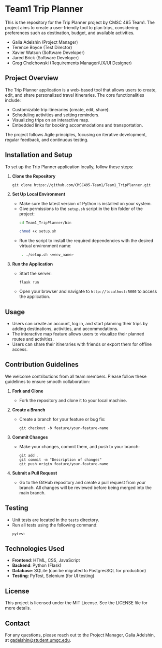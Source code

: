 # Team1 Trip Planner

This is the repository for the Trip Planner project by CMSC 495 Team1. The project aims to create a user-friendly tool
to plan trips, considering preferences such as destination, budget, and available activities.

- Galia Adelshin (Project Manager)
- Terence Boyce (Test Director)
- Xavier Watson (Software Developer)
- Jared Brick (Software Developer)
- Greg Chelchowski (Requirements Manager/UX/UI Designer)

## Project Overview
The Trip Planner application is a web-based tool that allows users to create, edit, and share personalized travel itineraries. The core functionalities include:
- Customizable trip itineraries (create, edit, share).
- Scheduling activities and setting reminders.
- Visualizing trips on an interactive map.
- Embedded links for booking accommodations and transportation.

The project follows Agile principles, focusing on iterative development, regular feedback, and continuous testing.

## Installation and Setup
To set up the Trip Planner application locally, follow these steps:

1. **Clone the Repository**
   ```
   git clone https://github.com/CMSC495-Team1/Team1_TripPlanner.git
   ```
 
2. **Set Up Local Environment**
   - Make sure the latest version of Python is installed on your system.
   - Give permissions to the `setup.sh` script in the bin folder of the project:
     ``` bash
     cd Team1_TripPlanner/bin
     ```
     ``` bash
     chmod +x setup.sh
     ```
   - Run the script to install the required dependencies with the desired virtual environment name: 
     ``` bash
      . ./setup.sh <venv_name>
     ```
     
3. **Run the Application**
   - Start the server:
     ```
     flask run
     ```
   - Open your browser and navigate to `http://localhost:5000` to access the application.

## Usage
- Users can create an account, log in, and start planning their trips by adding destinations, activities, and accommodations.
- The interactive map feature allows users to visualize their planned routes and activities.
- Users can share their itineraries with friends or export them for offline access.

## Contribution Guidelines
We welcome contributions from all team members. Please follow these guidelines to ensure smooth collaboration:

1. **Fork and Clone**
   - Fork the repository and clone it to your local machine.

2. **Create a Branch**
   - Create a branch for your feature or bug fix:
     ```
     git checkout -b feature/your-feature-name
     ```

3. **Commit Changes**
   - Make your changes, commit them, and push to your branch:
     ```
     git add .
     git commit -m "Description of changes"
     git push origin feature/your-feature-name
     ```

4. **Submit a Pull Request**
   - Go to the GitHub repository and create a pull request from your branch. All changes will be reviewed before being merged into the main branch.

## Testing
- Unit tests are located in the `tests` directory.
- Run all tests using the following command:
  ```
  pytest
  ```

## Technologies Used
- **Frontend**: HTML, CSS, JavaScript
- **Backend**: Python (Flask)
- **Database**: SQLite (can be migrated to PostgresSQL for production)
- **Testing**: PyTest, Selenium (for UI testing)

## License
This project is licensed under the MIT License. See the LICENSE file for more details.

## Contact
For any questions, please reach out to the Project Manager, Galia Adelshin, at gadelshin@student.umgc.edu.

